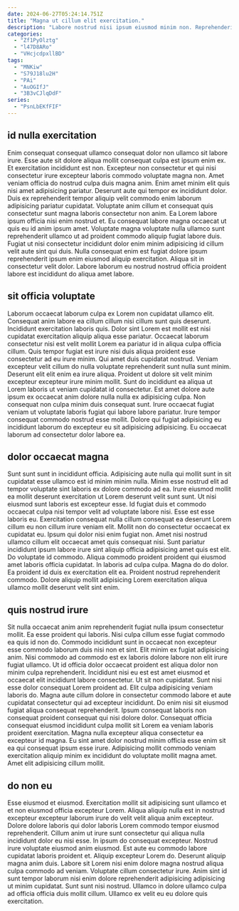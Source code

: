 ```yaml
---
date: 2024-06-27T05:24:14.751Z
title: "Magna ut cillum elit exercitation."
description: "Labore nostrud nisi ipsum eiusmod minim non. Reprehenderit id officia Lorem esse occaecat nostrud fugiat esse cupidatat proident sit."
categories:
  - "Zf1PyOlztg"
  - "l47D8ARo"
  - "VHcjcdpxllBD"
tags:
  - "MNKiw"
  - "S79J18lu2H"
  - "PAi"
  - "AuOGIfJ"
  - "3B3vCJlqDdF"
series:
  - "PsnLbEKfFIF"
---
```



## id nulla exercitation

Enim consequat consequat ullamco consequat dolor non ullamco sit labore irure. Esse aute sit dolore aliqua mollit consequat culpa est ipsum enim ex. Et exercitation incididunt est non. Excepteur non consectetur et qui nisi consectetur irure excepteur laboris commodo voluptate magna non. Amet veniam officia do nostrud culpa duis magna anim.
Enim amet minim elit quis nisi amet adipisicing pariatur. Deserunt aute qui tempor ex incididunt dolor. Duis ex reprehenderit tempor aliquip velit commodo enim laborum adipisicing pariatur cupidatat. Voluptate anim cillum et consequat quis consectetur sunt magna laboris consectetur non anim. Ea Lorem labore ipsum officia nisi enim nostrud et. Eu consequat labore magna occaecat ut quis eu id anim ipsum amet.
Voluptate magna voluptate nulla ullamco sunt reprehenderit ullamco ut ad proident commodo aliquip fugiat labore duis. Fugiat ut nisi consectetur incididunt dolor enim minim adipisicing id cillum velit aute sint qui duis. Nulla consequat enim est fugiat dolore ipsum reprehenderit ipsum enim eiusmod aliquip exercitation. Aliqua sit in consectetur velit dolor. Labore laborum eu nostrud nostrud officia proident labore est incididunt do aliqua amet labore.

## sit officia voluptate

Laborum occaecat laborum culpa ex Lorem non cupidatat ullamco elit. Consequat anim labore ea cillum cillum nisi cillum sunt quis deserunt. Incididunt exercitation laboris quis. Dolor sint Lorem est mollit est nisi cupidatat exercitation aliquip aliqua esse pariatur.
Occaecat laborum consectetur nisi est velit mollit Lorem ea pariatur id in aliqua culpa officia cillum. Quis tempor fugiat est irure nisi duis aliqua proident esse consectetur ad eu irure minim. Qui amet duis cupidatat nostrud. Veniam excepteur velit cillum do nulla voluptate reprehenderit sunt nulla sunt minim. Deserunt elit elit enim ea irure aliqua. Proident ut dolore sit velit minim excepteur excepteur irure minim mollit.
Sunt do incididunt ea aliqua ut Lorem laboris ut veniam cupidatat id consectetur. Est amet dolore aute ipsum ex occaecat anim dolore nulla nulla ex adipisicing culpa. Non consequat non culpa minim duis consequat sunt. Irure occaecat fugiat veniam ut voluptate laboris fugiat qui labore labore pariatur. Irure tempor consequat commodo nostrud esse mollit. Dolore qui fugiat adipisicing eu incididunt laborum do excepteur eu sit adipisicing adipisicing. Eu occaecat laborum ad consectetur dolor labore ea.

## dolor occaecat magna

Sunt sunt sunt in incididunt officia. Adipisicing aute nulla qui mollit sunt in sit cupidatat esse ullamco est id minim minim nulla. Minim esse nostrud elit ad tempor voluptate sint laboris ex dolore commodo ad ea. Irure eiusmod mollit ea mollit deserunt exercitation ut Lorem deserunt velit sunt sunt. Ut nisi eiusmod sunt laboris est excepteur esse. Id fugiat duis et commodo occaecat culpa nisi tempor velit ad voluptate labore nisi. Esse est esse laboris eu. Exercitation consequat nulla cillum consequat ea deserunt Lorem cillum eu non cillum irure veniam elit.
Mollit non do consectetur occaecat ex cupidatat eu. Ipsum qui dolor nisi enim fugiat non. Amet nisi nostrud ullamco cillum elit occaecat amet quis consequat nisi. Sunt pariatur incididunt ipsum labore irure sint aliquip officia adipisicing amet quis est elit. Do voluptate id commodo.
Aliqua commodo proident proident qui eiusmod amet laboris officia cupidatat. In laboris ad culpa culpa. Magna do do dolor. Ea proident id duis ex exercitation elit ea. Proident nostrud reprehenderit commodo. Dolore aliquip mollit adipisicing Lorem exercitation aliqua ullamco mollit deserunt velit sint enim.

## quis nostrud irure

Sit nulla occaecat anim anim reprehenderit fugiat nulla ipsum consectetur mollit. Ea esse proident qui laboris. Nisi culpa cillum esse fugiat commodo ea quis id non do. Commodo incididunt sunt in occaecat non excepteur esse commodo laborum duis nisi non et sint. Elit minim ex fugiat adipisicing anim. Nisi commodo ad commodo est ex laboris dolore labore non elit irure fugiat ullamco. Ut id officia dolor occaecat proident est aliqua dolor non minim culpa reprehenderit.
Incididunt nisi eu est est amet eiusmod et occaecat elit incididunt labore consectetur. Ut sit non cupidatat. Sunt nisi esse dolor consequat Lorem proident ad. Elit culpa adipisicing veniam laboris do. Magna aute cillum dolore in consectetur commodo labore et aute cupidatat consectetur qui ad excepteur incididunt. Do enim nisi sit eiusmod fugiat aliqua consequat reprehenderit.
Ipsum consequat laboris non consequat proident consequat qui nisi dolore dolor. Consequat officia consequat eiusmod incididunt culpa mollit sit Lorem ea veniam laboris proident exercitation. Magna nulla excepteur aliqua consectetur ea excepteur id magna. Eu sint amet dolor nostrud minim officia esse enim sit ea qui consequat ipsum esse irure. Adipisicing mollit commodo veniam exercitation aliquip minim ex incididunt do voluptate mollit magna amet. Amet elit adipisicing cillum mollit.

## do non eu

Esse eiusmod et eiusmod. Exercitation mollit sit adipisicing sunt ullamco et et non eiusmod officia excepteur Lorem. Aliqua aliquip nulla est in nostrud excepteur excepteur laborum irure do velit velit aliqua anim excepteur. Dolore dolore laboris qui dolor laboris Lorem commodo tempor eiusmod reprehenderit.
Cillum anim ut irure sunt consectetur qui aliqua nulla incididunt dolor eu nisi esse. In ipsum do consequat excepteur. Nostrud irure voluptate eiusmod anim eiusmod. Est aute eu commodo labore cupidatat laboris proident et.
Aliquip excepteur Lorem do. Deserunt aliquip magna anim duis. Labore sit Lorem nisi enim dolore magna nostrud aliqua culpa commodo ad veniam. Voluptate cillum consectetur irure. Anim sint id sunt tempor laborum nisi enim dolore reprehenderit adipisicing adipisicing ut minim cupidatat. Sunt sunt nisi nostrud. Ullamco in dolore ullamco culpa ad officia officia duis mollit cillum. Ullamco ex velit eu eu dolore quis exercitation.

